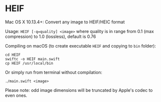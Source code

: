 # HEIF
Mac OS X 10.13.4+: Convert any image to HEIF/HEIC format

Usage: ```HEIF [-q=quality] <image>```
where quality is in range from 0.1 (max compression) to 1.0 (lossless), default is 0.76

Compiling on macOS (to create executable `HEIF` and copying to `bin` folder):

    cd HEIF
    swiftc -o HEIF main.swift
    cp HEIF /usr/local/bin

Or simply run from terminal without compilation:

    ./main.swift <image>

Please note: odd image dimensions will be truncated by Apple's codec to even ones. 
